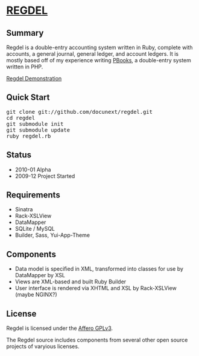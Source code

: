 [REGDEL](http://www.regdel.com/)
========

Summary
-------

Regdel is a double-entry accounting system written in Ruby, complete with
accounts, a general journal, general ledger, and account ledgers. It is mostly
based off of my experience writing [PBooks](http://www.pbooks.org), a double-entry system written in PHP.

[Regdel Demonstration](http://www.regdel.com/demo/regdel/)


Quick Start
-----------

<pre class="sh_sh">
git clone git://github.com/docunext/regdel.git
cd regdel
git submodule init
git submodule update
ruby regdel.rb
</pre>


Status
------

* 2010-01 Alpha
* 2009-12 Project Started


Requirements
------------

* Sinatra
* Rack-XSLView
* DataMapper
* SQLite / MySQL
* Builder, Sass, Yui-App-Theme


Components
----------

* Data model is specified in XML, transformed into classes for use by DataMapper
by XSL
* Views are XML-based and built Ruby Builder
* User interface is rendered via XHTML and XSL by Rack-XSLView (maybe NGINX?)


License
-------

Regdel is licensed under the [Affero GPLv3](http://www.fsf.org/licensing/licenses/agpl-3.0.html).

The Regdel source includes components from several other open source projects
of varyious licenses.
